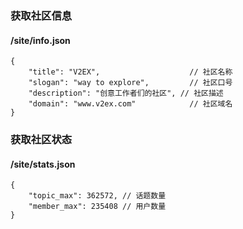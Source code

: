 ### 获取社区信息
#### /site/info.json
```
{
    "title": "V2EX",                    // 社区名称
    "slogan": "way to explore",         // 社区口号
    "description": "创意工作者们的社区", // 社区描述
    "domain": "www.v2ex.com"            // 社区域名
}
```

### 获取社区状态
#### /site/stats.json
```
{
    "topic_max": 362572, // 话题数量
    "member_max": 235408 // 用户数量
}
```
